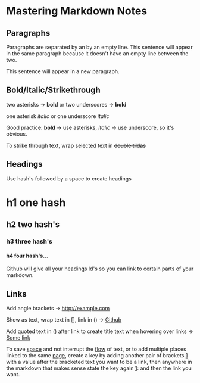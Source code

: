 

# Mastering Markdown Notes

## Paragraphs
Paragraphs are separated by an by an empty line.
This sentence will appear in the same paragraph because it doesn't have an empty line between the two.

This sentence will appear in a new paragraph.

## Bold/Italic/Strikethrough
two asterisks -> **bold** or two underscores -> __bold__

one asterisk *italic* or one underscore _italic_

Good practice: **bold** -> use asterisks, _italic_ -> use underscore, so it's obvious.

To strike through text, wrap selected text in ~~double tildas~~ 

## Headings
Use hash's followed by a space to create headings

# h1 one hash
## h2 two hash's
### h3 three hash's
#### h4 four hash's...

Github will give all your headings Id's so you can link to certain parts of your markdown.

## Links
Add angle brackets -> <http://example.com>

Show as text, wrap text in [], link in () -> [Github](http://github.com)

Add quoted text in () after link to create title text when hovering over links -> [Some link](http://example.com "this link is amazing")

To save [space][1] and not interrupt the [flow][f] of text, or to add multiple places linked to the same [page][1], create a key by adding another pair of brackets [1] with a value after the bracketed text you want to be a link, then anywhere in the markdown that makes sense state the key again [1]: and then the link you want.

[1]: http://space.com
[f]: http://flow.com





